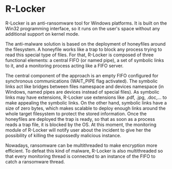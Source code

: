 # R-Locker


R-Locker is an anti-ransomware tool for Windows platforms. It is built on the Win32 programming interface, so it runs on the user's space without any additional support on kernel mode.

The anti-malware solution is based on the deployment of honeyfiles around the filesystem. A honeyfile works like a trap to block any process trying to read this special type of files. For that, R-Locker is composed of three functional elements: a central FIFO (or named pipe), a set of symbolic links to it, and a monitoring process acting like a FIFO server. 

The central component of the approach is an empty FIFO configured for synchronous communications (WAIT_PIPE flag activated). The symbolic links act like bridges between files namespace and devices namespace (in Windows, named pipes are devices instead of special files). As symbolic links may have extensions, R-Locker use extensions like .pdf, .jpg, .doc,... to make appealing the symbolic links. On the other hand, symbolic links have a size of zero bytes, which makes scalable to deploy enough links around the whole target filesystem to protect the stored information. Once the honeyfiles are deployed the trap is ready, so that as soon as a process reads a trap file, it is blocked by the OS. At this moment, the monitoring module of R-Locker will notify user about the incident to give her the possibility of killing the supossedly malicious instance.

Nowadays, ransomware can be multithreaded to make encryption more efficient. To defeat this kind of malware, R-Locker is also multithreaded so that every monitoring thread is connected to an instance of the FIFO to catch a ransomware thread.

